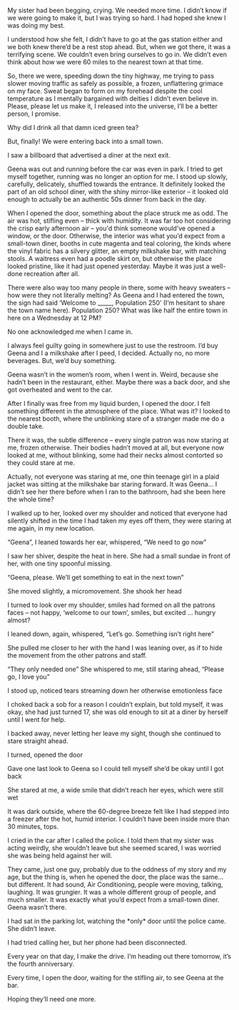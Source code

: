My sister had been begging, crying. We needed more time. I didn’t know if we were going to make it, but I was trying so hard. I had hoped she knew I was doing my best.

I understood how she felt, I didn’t have to go at the gas station either and we both knew there’d be a rest stop ahead. But, when we got there, it was a terrifying scene. We couldn’t even bring ourselves to go in. We didn’t even think about how we were 60 miles to the nearest town at that time.

So, there we were, speeding down the tiny highway, me trying to pass slower moving traffic as safely as possible, a frozen, unflattering grimace on my face. Sweat began to form on my forehead despite the cool temperature as I mentally bargained with deities I didn’t even believe in. Please, please let us make it, I released into the universe, I’ll be a better person, I promise.

Why did I drink all that damn iced green tea?

But, finally! We were entering back into a small town.

I saw a billboard that advertised a diner at the next exit. 

Geena was out and running before the car was even in park. I tried to get myself together, running was no longer an option for me. I stood up slowly, carefully, delicately, shuffled towards the entrance. It definitely looked the part of an old school diner, with the shiny mirror-like exterior – it looked old enough to actually be an authentic 50s dinner from back in the day.

When I opened the door, something about the place struck me as odd. The air was hot, stifling even – thick with humidity. It was far too hot considering the crisp early afternoon air – you'd think someone would’ve opened a window, or the door. Otherwise, the interior was what you’d expect from a small-town diner, booths in cute magenta and teal coloring, the kinds where the vinyl fabric has a silvery glitter, an empty milkshake bar, with matching stools. A waitress even had a poodle skirt on, but otherwise the place looked pristine, like it had just opened yesterday. Maybe it was just a well-done recreation after all.

There were also way too many people in there, some with heavy sweaters – how were they not literally melting? As Geena and I had entered the town, the sign had said ‘Welcome to \_\_\_\_\_, Population 250’ (I’m hesitant to share the town name here). Population 250? What was like half the entire town in here on a Wednesday at 12 PM? 

No one acknowledged me when I came in.

I always feel guilty going in somewhere just to use the restroom. I’d buy Geena and I a milkshake after I peed, I decided. Actually no, no more beverages. But, we’d buy something.

Geena wasn’t in the women’s room, when I went in. Weird, because she hadn’t been in the restaurant, either. Maybe there was a back door, and she got overheated and went to the car.

After I finally was free from my liquid burden, I opened the door. I felt something different in the atmosphere of the place. What was it? I looked to the nearest booth, where the unblinking stare of a stranger made me do a double take.

There it was, the subtle difference – every single patron was now staring at me, frozen otherwise. Their bodies hadn’t moved at all, but everyone now looked at me, without blinking, some had their necks almost contorted so they could stare at me.

Actually, not everyone was staring at me, one thin teenage girl in a plaid jacket was sitting at the milkshake bar staring forward. It was Geena... I didn’t see her there before when I ran to the bathroom, had she been here the whole time?

I walked up to her, looked over my shoulder and noticed that everyone had silently shifted in the time I had taken my eyes off them, they were staring at me again, in my new location.

“Geena”, I leaned towards her ear, whispered, “We need to go now”

I saw her shiver, despite the heat in here. She had a small sundae in front of her, with one tiny spoonful missing.

“Geena, please. We’ll get something to eat in the next town”

She moved slightly, a micromovement. She shook her head  

I turned to look over my shoulder, smiles had formed on all the patrons faces – not happy, ‘welcome to our town’, smiles, but excited ... hungry almost?

I leaned down, again, whispered, “Let’s go. Something isn’t right here”

She pulled me closer to her with the hand I was leaning over, as if to hide the movement from the other patrons and staff.

“They only needed one” She whispered to me, still staring ahead, “Please go, I love you”

I stood up, noticed tears streaming down her otherwise emotionless face

I choked back a sob for a reason I couldn’t explain, but told myself, it was okay, she had just turned 17, she was old enough to sit at a diner by herself until I went for help. 

I backed away, never letting her leave my sight, though she continued to stare straight ahead.

I turned, opened the door

Gave one last look to Geena so I could tell myself she’d be okay until I got back

She stared at me, a wide smile that didn’t reach her eyes, which were still wet

It was dark outside, where the 60-degree breeze felt like I had stepped into a freezer after the hot, humid interior. I couldn’t have been inside more than 30 minutes, tops.

I cried in the car after I called the police. I told them that my sister was acting weirdly, she wouldn’t leave but she seemed scared, I was worried she was being held against her will.

They came, just one guy, probably due to the oddness of my story and my age, but the thing is, when he opened the door, the place was the same... but different. It had sound, Air Conditioning, people were moving, talking, laughing. It was grungier. It was a whole different group of people, and much smaller. It was exactly what you’d expect from a small-town diner.  Geena wasn’t there.

I had sat in the parking lot, watching the \*only\* door until the police came. She didn’t leave.

I had tried calling her, but her phone had been disconnected.

Every year on that day, I make the drive. I’m heading out there tomorrow, it’s the fourth anniversary.

Every time, I open the door, waiting for the stifling air, to see Geena at the bar. 

Hoping they’ll need one more.